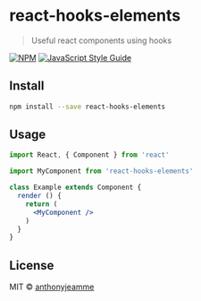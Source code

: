 # react-hooks-elements

> Useful react components using hooks

[![NPM](https://img.shields.io/npm/v/react-hooks-elements.svg)](https://www.npmjs.com/package/react-hooks-elements) [![JavaScript Style Guide](https://img.shields.io/badge/code_style-standard-brightgreen.svg)](https://standardjs.com)

## Install

```bash
npm install --save react-hooks-elements
```

## Usage

```jsx
import React, { Component } from 'react'

import MyComponent from 'react-hooks-elements'

class Example extends Component {
  render () {
    return (
      <MyComponent />
    )
  }
}
```

## License

MIT © [anthonyjeamme](https://github.com/anthonyjeamme)
